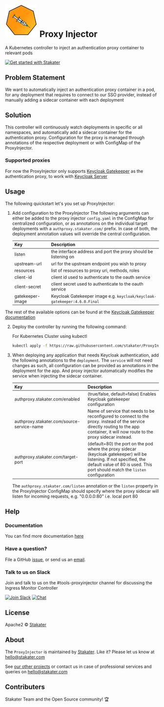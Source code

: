 # ![](assets/web/proxyinjector-round-100px.png) Proxy Injector
A Kubernetes controller to inject an authentication proxy container to relevant pods

[![Get started with Stakater](https://stakater.github.io/README/stakater-github-banner.png)](http://stakater.com/?utm_source=ProxyInjector&utm_medium=github)

## Problem Statement

We want to automatically inject an authentication proxy container in a pod, for any deployment that requires to connect
 to our SSO provider, instead of manually adding a sidecar container with each deployment 

## Solution

This controller will continuously watch deployments in specific or all namespaces, and automatically add a sidecar container
 for the authentication proxy. Configuration for the proxy is managed through annotations of the respective deployment
 or with ConfigMap of the ProxyInjector.

### Supported proxies

For now the ProxyInjector only supports [Keycloak Gatekeeper](https://github.com/keycloak/keycloak-gatekeeper)
 as the authentication proxy, to work with [Keycloak Server](https://github.com/keycloak/keycloak)


## Usage

The following quickstart let's you set up ProxyInjector:

1. Add configuration to the ProxyInjector
    The following arguments can either be added to the proxy injector `config.yaml` in the ConfigMap for centralized configuration,
     or as annotations on the individual target deployments with a `authproxy.stakater.com/` prefix. In case of both,
     the deployment annotation values will override the central configuration. 

    | Key              | Description                                                               |
    |------------------|---------------------------------------------------------------------------|
    | listen           | the interface address and port the proxy should be listening on           |
    | upstream-url     | url for the upstream endpoint you wish to proxy                           |
    | resources        | list of resources to proxy uri, methods, roles                            |
    | client-id        | client id used to authenticate to the oauth service                       |
    | client-secret    | client secret used to authenticate to the oauth service                   |
    | gatekeeper-image | Keycloak Gatekeeper image e.g. `keycloak/keycloak-gatekeeper:4.6.0.Final` |

The rest of the available options can be found at the [Keycloak Gatekeeper documentation](https://www.keycloak.org/docs/latest/securing_apps/index.html#configuration-options)

2. Deploy the controller by running the following command:

    For Kubernetes Cluster using kubectl
   ```bash
   kubectl apply -f https://raw.githubusercontent.com/stakater/ProxyInjector/master/deployments/kubernetes/proxyinjector.yaml -n default

3. When deploying any application that needs Keycloak authentication, add the following annotations to the `deployment`. The `service` will not need changes as such, all configuration can be provided as annotations in the deployment for the app. And proxy injector automatically modifies the service when injecting the sidecar container.
  
    | Key                                        | Description                                                                                                                                       |
    |--------------------------------------------|--------------------------------------------------------|
    | authproxy.stakater.com/enabled             | (true/false, default=false) Enables Keycloak gatekeeper configuration |
    | authproxy.stakater.com/source-service-name | Name of service that needs to be reconfigured to connect to the proxy. instead of the service directly routing to the app container, it will now route to the proxy sidecar instead. |
    | authproxy.stakater.com/target-port         | (default=80) the port on the pod where the proxy sidecar (keycloak gatekeeper) will be listening. If not specified, the default value of 80 is used. This port should match the `listen` configuration |

    The `authproxy.stakater.com/listen` annotation or the `listen` property in the ProxyInjector ConfigMap should
    specify where the proxy sidecar will listen for incoming requests, e.g. "0.0.0.0:80" i.e. local port 80
 
## Help

### Documentation
You can find more documentation [here](docs/)

### Have a question?
File a GitHub [issue](https://github.com/stakater/ProxyInjector/issues), or send us an [email](mailto:hello@stakater.com).

### Talk to us on Slack
Join and talk to us on the #tools-proxyinjector channel for discussing the Ingress Monitor Controller

[![Join Slack](https://stakater.github.io/README/stakater-join-slack-btn.png)](https://stakater-slack.herokuapp.com/)
[![Chat](https://stakater.github.io/README/stakater-chat-btn.png)](https://stakater.slack.com/messages/CFCP3MUR4/)

## License

Apache2 © [Stakater](http://stakater.com)

## About

The `ProxyInjector` is maintained by [Stakater][website]. Like it? Please let us know at <hello@stakater.com>

See [our other projects][community]
or contact us in case of professional services and queries on <hello@stakater.com>

  [website]: http://stakater.com/
  [community]: https://www.stakater.com/projects-overview.html

## Contributers

Stakater Team and the Open Source community! :trophy:
